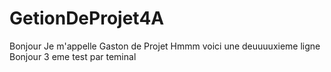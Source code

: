 # GetionDeProjet4A
Bonjour Je m'appelle Gaston de Projet
Hmmm voici une deuuuuxieme ligne
Bonjour 3 eme test par teminal

